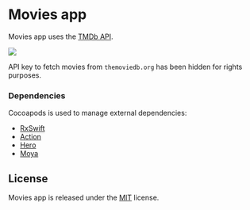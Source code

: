 # Movies app
Movies app uses the [TMDb API]("https://api.themoviedb.org/3").

![](https://www.themoviedb.org/assets/1/v4/logos/208x226-stacked-green-9484383bd9853615c113f020def5cbe27f6d08a84ff834f41371f223ebad4a3c.png) 

API key to fetch movies from `themoviedb.org` has been hidden for rights purposes.

### Dependencies
Cocoapods is used to manage external dependencies:
- [RxSwift](https://github.com/ReactiveX/RxSwift) 
- [Action](https://github.com/RxSwiftCommunity/Action) 
- [Hero](https://github.com/HeroTransitions/Hero) 
- [Moya](https://github.com/Moya/Moya) 

## License

Movies app is released under the [MIT](https://github.com/IntMatrix/MoviesApp/blob/master/LICENSE) license. 
